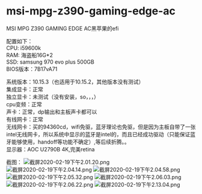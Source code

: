 # msi-mpg-z390-gaming-edge-ac
MSI MPG Z390 GAMING EDGE AC黑苹果的efi  

配置如下：  
CPU: i59600k  
RAM: 海盗船16G*2  
SSD: samsung 970 evo plus 500GB  
BIOS版本：7B17vA71  

系统版本：10.15.3（也适用于10.15.2，其他版本没有测试）  
集成显卡：正常  
独立显卡：未测试（没有安装，so，，，）  
cpu变频：正常  
声卡：正常，dp输出和主板声卡都可以  
有线网卡：正常  
无线网卡：买的94360cd，wifi免驱，蓝牙理论也免驱，但是因为主板自带了一张intel无线网卡，所以系统中显示的蓝牙是intel的，而且已经成功驱动（只能保证蓝牙能够使用，handoff等功能不确定）,等后续折腾。。  
显示器：AOC U2790B 4K,完美retina  

截图：
![截屏2020-02-19下午2.01.20.png](https://img04.sogoucdn.com/app/a/100520146/54aa78861c889169a31d47d50b524f2c)
![截屏2020-02-19下午2.04.14.png](https://img04.sogoucdn.com/app/a/100520146/0c58030b4343077c2e7af037bec65003)
![截屏2020-02-19下午2.04.58.png](https://img02.sogoucdn.com/app/a/100520146/46c071b3f2770e1f17f38a8d9ee5f777)
![截屏2020-02-19下午2.05.32.png](https://img03.sogoucdn.com/app/a/100520146/942af1ad07627baadfde9a4a171e40a8)
![截屏2020-02-19下午2.06.03.png](https://img03.sogoucdn.com/app/a/100520146/e2ad2924c9fb913b38447a3054746e42)
![截屏2020-02-19下午2.06.22.png](https://img01.sogoucdn.com/app/a/100520146/4d665015ba7c1a93919d7e9b3100f6d1)
![截屏2020-02-19下午2.13.04.png](https://img01.sogoucdn.com/app/a/100520146/c62819183f0deab89745c766fe6460bb)
